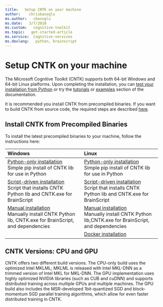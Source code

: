 ```yaml
---
title:   Setup CNTK on your machine
author:    chrisbasoglu
ms.author:   cbasoglu
ms.date:   3/7/2018
ms.custom:   cognitive-toolkit
ms.topic:   get-started-article
ms.service:  Cognitive-services
ms.devlang:   python, brainscript
---
```


# Setup CNTK on your machine

The Microsoft Cognitive Toolkit (CNTK) supports both 64-bit Windows and 64-bit Linux platforms. Upon completing the installation, you can [test your installation from Python](./Setup-Test-Python.md) or try the [tutorials](./Tutorials.md) or [examples](./Examples.md) section of the documentation.

It is recommended you install CNTK from precompiled binaries. If you want to build CNTK from source code, the required steps are described [here](./Setup-CNTK-from-source.md).

## Install CNTK from Precompiled Binaries

To install the latest precompiled binaries to your machine, follow the instructions here:

|Windows                  | Linux                   |
|:------------------------|:------------------------|
|[Python-only installation](./Setup-Windows-Python.md)<br>Simple pip install of CNTK lib for use in Python| [Python-only installation](./Setup-Linux-Python.md)<br>Simple pip install of CNTK lib for use in Python |
|[Script-driven installation](./Setup-Windows-Binary-Script.md)<br>Script that installs CNTK Python lib and CNTK.exe for BrainScript | [Script-driven installation](./Setup-Linux-Binary-Script.md)<br>Script that installs CNTK Python lib and CNTK.exe for BrainScript 
|[Manual installation](./Setup-Windows-Binary-Manual.md)<br>Manually install CNTK Python lib, CNTK.exe for BrainScript, and dependencies  | [Manual installation](./Setup-Linux-Binary-Manual.md)<br>Manually install CNTK Python lib,CNTK.exe for BrainScript, and dependencies
|                                                     | [Docker installation](./CNTK-Docker-Containers.md)

## CNTK Versions: CPU and GPU

CNTK offers two different build versions. The CPU-only build uses the optimized Intel MKLML; MKLML is released with Intel MKL-DNN as a trimmed version of Intel MKL for MKL-DNN. The GPU implementation uses highly optimized NVIDIA libraries (such as CUB and cuDNN) and supports distributed training across multiple GPUs and multiple machines. The GPU build also includes the MSR-developed 1bit-quantized SGD and block-momentum SGD parallel training algorithms, which allow for even faster distributed training in CNTK.
